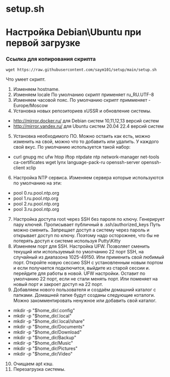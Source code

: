 # setup.sh
# Настройка Debian\Ubuntu при первой загрузке

### Ссылка для копирования скрипта 
```
wget https://raw.githubusercontent.com/saym101/setup/main/setup.sh
```
Что умеет скрипт.

1. Изменяем hostname.
2. Изменяем locale По умолчанию скрипт применяет ru_RU.UTF-8
3. Изменяем часовой пояс. По умолчанию скрипт примменяет - Europe/Moscow
4. Установка новых репозиториев xUSSR и обновление системы.
-  http://mirror.docker.ru/ для Debian систем 10,11,12,13 версий систем
-  http://mirror.yandex.ru/ для Ubuntu систем 20.04 22.4 версий систем
5. Установка необходимого ПО.
   Можно остаить как есть, можно изменить на свой, можно что то добавить или удалить. У каждого свой вкус.
   По умолчанию используется такой набор:
-  curl gnupg  mc ufw htop iftop ntpdate ntp network-manager net-tools ca-certificates wget lynx language-pack-ru openssh-server openssh-client xclip
6. Настройка NTP сервиса.
   Изменяем сервера которые используются по умолчанию на эти:
-	pool 0.ru.pool.ntp.org
-	pool 1.ru.pool.ntp.org
-	pool 2.ru.pool.ntp.org
-	pool 3.ru.pool.ntp.org
7. Настройка доступа root через SSH без пароля по ключу.
    Генерирует пару ключей. Прописывает публичный в .ssh/authorized_keys Путь можно сменить. Запрещает доступ а систему через пароль и открывает доступ по ключу.
    Поэтому надо осторожнее, что бы не потерять доступ к системе используя Putty\Kitty
8. Изменяем порт для SSH. Настройка UFW.
    Позволяет сменить текущий или используемый по умолчанию 22 порт SSH, на случайный из диапазона 1025-49150. Или применить свой любимый порт.
    Откройте новую сессию SSH с установленным новым портом и если получается подключится, выйдите из старой сессии и. перейдите для работы в новой.
    UFW настройки. Оставит по умолчанию 22 порт, если не стали менять порт. Или поменяет на новый порт и закроет доступ на 22 порт. 
9. Добавляем нового пользователя и создаём домашний каталог с папками. Домашней папке будут созданы следующие коталоги.
   Можно закомментировать ненужное или добавить свой каталог.
-  mkdir -p "$home_dir/.config"
-  mkdir -p "$home_dir/.local"
-  mkdir -p "$home_dir/.local/share"
-  mkdir -p "$home_dir/Documents"
-  mkdir -p "$home_dir/Download"
-  mkdir -p "$home_dir/Backup"  
-  mkdir -p "$home_dir/Music"
-  mkdir -p "$home_dir/Pictures"
-  mkdir -p "$home_dir/Video" 
10. Очищаем apt кэш.
11. Перезагрузка системы.
